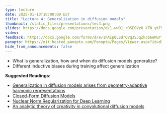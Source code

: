 ```yaml
---
type: lecture
date: 2025-01-13T10:00:00 EST
title: "Lecture 4: Generalization in diffusion models"
thumbnail: /static_files/presentations/lec4.png
slides: https://docs.google.com/presentation/d/1-wwO1_rOSE0VzO_kTN_yKFSr4SyxaJc2H9QEE20QEbE/edit?usp=sharing
video:
feedback: https://docs.google.com/forms/d/e/1FAIpQLSdrQVq3SJqZk3S6eMuYTP3-wl279BYKy87A7QWjKXBEIX7bZg/viewform?usp=dialog
panopto: https://mit.hosted.panopto.com/Panopto/Pages/Viewer.aspx?id=d23c5deb-25dc-4f6a-ae68-b24f012ed907
hide_from_announcements: false
---
```

 - What is generalization, how and when do diffusion models generalize?
 - Different inductive biases during training affect generalization

**Suggested Readings:**
 - [Generalization in diffusion models arises from geometry-adaptive harmonic representations](https://arxiv.org/abs/2310.02557)
 - [Closed-Form Diffusion Models](https://arxiv.org/abs/2310.12395)
 - [Nuclear Norm Regularization for Deep Learning](https://arxiv.org/abs/2405.14544)
 - [An analytic theory of creativity in convolutional diffusion models](https://arxiv.org/abs/2412.20292)
